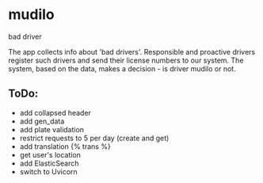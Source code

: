 # mudilo
bad driver

The app collects info about 'bad drivers'. Responsible and proactive drivers register such drivers and send their license numbers to our system. The system, based on the data, makes a decision - is driver mudilo or not. 

## ToDo:
- add collapsed header
- add gen_data
- add plate validation
- restrict requests to 5 per day (create and get)
- add translation {% trans %}
- get user's location
- add ElasticSearch
- switch to Uvicorn


